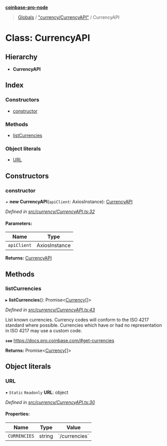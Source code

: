 **[coinbase-pro-node](../README.md)**

> [Globals](../globals.md) / ["currency/CurrencyAPI"](../modules/_currency_currencyapi_.md) / CurrencyAPI

# Class: CurrencyAPI

## Hierarchy

- **CurrencyAPI**

## Index

### Constructors

- [constructor](_currency_currencyapi_.currencyapi.md#constructor)

### Methods

- [listCurrencies](_currency_currencyapi_.currencyapi.md#listcurrencies)

### Object literals

- [URL](_currency_currencyapi_.currencyapi.md#url)

## Constructors

### constructor

\+ **new CurrencyAPI**(`apiClient`: AxiosInstance): [CurrencyAPI](_currency_currencyapi_.currencyapi.md)

_Defined in [src/currency/CurrencyAPI.ts:32](https://github.com/bennycode/coinbase-pro-node/blob/493485c/src/currency/CurrencyAPI.ts#L32)_

#### Parameters:

| Name        | Type          |
| ----------- | ------------- |
| `apiClient` | AxiosInstance |

**Returns:** [CurrencyAPI](_currency_currencyapi_.currencyapi.md)

## Methods

### listCurrencies

▸ **listCurrencies**(): Promise<[Currency](../interfaces/_currency_currencyapi_.currency.md)[]\>

_Defined in [src/currency/CurrencyAPI.ts:43](https://github.com/bennycode/coinbase-pro-node/blob/493485c/src/currency/CurrencyAPI.ts#L43)_

List known currencies. Currency codes will conform to the ISO 4217 standard where possible. Currencies which have or had no representation in ISO 4217 may use a custom code.

**`see`** https://docs.pro.coinbase.com/#get-currencies

**Returns:** Promise<[Currency](../interfaces/_currency_currencyapi_.currency.md)[]\>

## Object literals

### URL

▪ `Static` `Readonly` **URL**: object

_Defined in [src/currency/CurrencyAPI.ts:30](https://github.com/bennycode/coinbase-pro-node/blob/493485c/src/currency/CurrencyAPI.ts#L30)_

#### Properties:

| Name         | Type   | Value           |
| ------------ | ------ | --------------- |
| `CURRENCIES` | string | \`/currencies\` |
